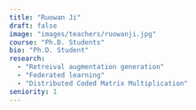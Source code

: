 ```yaml
---
title: "Ruowan Ji"
draft: false
image: "images/teachers/ruowanji.jpg"
course: "Ph.D. Students"
bio: "Ph.D. Student"
research:
  - "Retreival augmentation generation"
  - "Federated learning"
  - "Distributed Coded Matrix Multiplication"
seniority: 1
---
```


